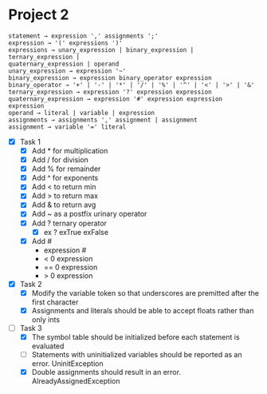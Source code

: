 # Project 2
```
statement → expression ',' assignments ';'
expression → '(' expressions ')'
expressions → unary_expression | binary_expression | ternary_expression |
quaternary_expression | operand
unary_expression → expression '~'
binary_expression → expression binary_operator expression
binary_operator → '+' | '-' | '*' | '/' | '%' | '^' | '<' | '>' | '&'
ternary_expression → expression '?' expression expression
quaternary_expression → expression '#' expression expression expression
operand → literal | variable | expression
assignments → assignments ',' assignment | assignment
assignment → variable '=' literal
```

- [x] Task 1
    - [x] Add * for multiplication
    - [x] Add / for division
    - [x] Add % for remainder
    - [x] Add ^ for exponents
    - [x] Add < to return min
    - [x] Add > to return max
    - [x] Add & to return avg
    - [x] Add ~ as a postfix urinary operator
    - [x] Add ? ternary operator
        - [x] ex ? exTrue exFalse  
    - [x] Add #
        - expression #
        - < 0 expression
        - == 0 expression
        - \> 0 expression

- [x] Task 2
    - [x] Modify the variable token so that underscores are premitted after the first character
    - [x] Assignments and literals should be able to accept floats rather than only ints

- [ ] Task 3 
    - [x] The symbol table should be initialized before each statement is evaluated
    - [ ] Statements with uninitialized variables should be reported as an error. UninitException
    - [x] Double assignments should result in an error. AlreadyAssignedException